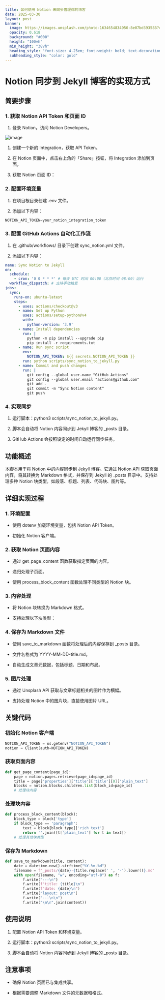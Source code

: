 ```yaml
---
title: 如何使用 Notion 来同步管理你的博客
date: 2025-03-30
layout: post
banner:
  image: https://images.unsplash.com/photo-1634654834950-8e07bd393583?crop=entropy&cs=tinysrgb&fit=max&fm=jpg&ixid=M3w2OTIwMzJ8MHwxfHJhbmRvbXx8fHx8fHx8fDE3NDMzNDQyOTR8&ixlib=rb-4.0.3&q=80&w=1080
  opacity: 0.618
  background: "#000"
  height: "100vh"
  min_height: "38vh"
  heading_style: "font-size: 4.25em; font-weight: bold; text-decoration: underline"
  subheading_style: "color: gold"
---
```


# Notion 同步到 Jekyll 博客的实现方式

## 简要步骤

### 1. 获取 Notion API Token 和页面 ID

1. 登录 Notion，访问 Notion Developers。

![image](https://prod-files-secure.s3.us-west-2.amazonaws.com/a7a0cc5a-89b9-4cda-8686-1fba0ca52f40/d19c1afe-dea5-4312-9333-786b0ba83054/image.png?X-Amz-Algorithm=AWS4-HMAC-SHA256&X-Amz-Content-Sha256=UNSIGNED-PAYLOAD&X-Amz-Credential=ASIAZI2LB4662XHI3HWB%2F20250330%2Fus-west-2%2Fs3%2Faws4_request&X-Amz-Date=20250330T141813Z&X-Amz-Expires=3600&X-Amz-Security-Token=IQoJb3JpZ2luX2VjECYaCXVzLXdlc3QtMiJIMEYCIQDCEvxS9ARX4uT%2BtKDTz%2Bvtg9ZeyHdcJbHIegScPcJuYQIhAObAhnW%2F%2F%2FgPvaCEKlRY9eshSRBv2xOGjJZmOo2W8yUpKogECI7%2F%2F%2F%2F%2F%2F%2F%2F%2F%2FwEQABoMNjM3NDIzMTgzODA1Igx2Tbj7Ndn74mks5rwq3AP7Bcgx1hsS%2B0%2Bh539Kd0XCEJd4OEQK0RpIPXnEoIyxwoMCdHDC4jr8aMJSitB%2BSV8YeUfHNwhDEkYJ2fIwYNuThUZcgLjx4H0n1nF7y8zQ5USOBa8VLtfMNVvEUBO5yBgErasv4QP3xZzzSVKCNk%2B5yZbAZTxHZJtw%2Fj26gG33%2Fq80gcwxXo4dIczjsfhaxSv7ZxYd1PMeNQgANuLMt1jOCZTAi7bWmUUxp3u0bAT1kR44H%2BTYgWkmuc7ez1%2BR5%2F%2BJydbLejBRDo%2F6teS7OY16jnZE%2FtcPpYp6yulV8jEFYNpbs17VC8bvKP%2BYOeKeeZ8TKxbcH%2Fai9fmhOm50BIy%2B43ZTcqRMjKA5x4C5OZMIPdtZIw0YbdZxFo2LkXaVFJQSR7f8coxzz4DN8yIx3uZZ56lVPYBzmaPuQdVm1p6Jy%2BFj735bD00cJbTbFoB4%2FIBQl6mWadkTYNp5yquRgN3kxU92YfFmbS%2FSjEiNmpihTNBT%2BGIQurYJCwtzhImGtupAIbO1eiGTcNicwqp9PnkCYWGbHT1JkkVaNQhTU0rvQwJvUeVdxdvz4O1GBYXI8%2FBfbnhcbisXG%2FJth77ejxRI2fsJBkVi4EQUu9oxR9GmthCLe85YWJmK8%2BKi2TDbi6W%2FBjqkAe23tBANWvOSngGGUlQuSbPJlGqrGMN0IQAUVdu5aN1qmKJ%2F7vcOkS5X7rl1m0lJcEGfqfN%2FmZ%2BBOnMmUhoqm%2B8TZ8JneD4Fsqiykap%2FtjC34I0dYENNc4wx5dtMQv4AL267NDZcWTBkSJGF%2F6HAMBhREs%2FJf9F8JDShrG2TdFg7vBJsDhM1B%2B1c3N%2BBJcJCbYEQaxNVDYnKYgKv7FS2OBFViEHp&X-Amz-Signature=3230ebc0f838a6027204d696fc21a0b92df18d160e66e74d5dc48ee03516759c&X-Amz-SignedHeaders=host&x-id=GetObject)

1. 创建一个新的 Integration，获取 API Token。

1. 在 Notion 页面中，点击右上角的「Share」按钮，将 Integration 添加到页面。

1. 获取 Notion 页面 ID：


### 2. 配置环境变量

1. 在项目根目录创建 .env 文件。

1. 添加以下内容：

```javascript
NOTION_API_TOKEN=your_notion_integration_token
```

### 3. 配置 GitHub Actions 自动化工作流

1. 在 .github/workflows/ 目录下创建 sync_notion.yml 文件。

1. 添加以下内容：

```yaml
name: Sync Notion to Jekyll
on:
  schedule:
    - cron: '0 0 * * *' # 每天 UTC 时间 00:00（北京时间 08:00）运行
  workflow_dispatch: # 支持手动触发
jobs:
  sync:
    runs-on: ubuntu-latest
    steps:
      - uses: actions/checkout@v3
      - name: Set up Python
        uses: actions/setup-python@v4
        with:
          python-version: '3.9'
      - name: Install dependencies
        run: |
          python -m pip install --upgrade pip
          pip install -r requirements.txt
      - name: Run sync script
        env:
          NOTION_API_TOKEN: ${{ secrets.NOTION_API_TOKEN }}
        run: python scripts/sync_notion_to_jekyll.py
      - name: Commit and push changes
        run: |
          git config --global user.name "GitHub Actions"
          git config --global user.email "actions@github.com"
          git add .
          git commit -m "Sync Notion content"
          git push
```

### 4. 实现同步

1. 运行脚本：python3 scripts/sync_notion_to_jekyll.py。

1. 脚本会自动将 Notion 内容同步到 Jekyll 博客的 _posts 目录。

1. GitHub Actions 会按照设定的时间自动运行同步任务。

## 功能概述

本脚本用于将 Notion 中的内容同步到 Jekyll 博客。它通过 Notion API 获取页面内容，将其转换为 Markdown 格式，并保存到 Jekyll 的 _posts 目录中。支持处理多种 Notion 块类型，如段落、标题、列表、代码块、图片等。

## 详细实现过程

### 1. 环境配置

- 使用 dotenv 加载环境变量，包括 Notion API Token。

- 初始化 Notion 客户端。

### 2. 获取 Notion 页面内容

- 通过 get_page_content 函数获取指定页面的内容。

- 递归处理子页面。

- 使用 process_block_content 函数处理不同类型的 Notion 块。

### 3. 内容处理

- 将 Notion 块转换为 Markdown 格式。

- 支持处理以下块类型：


### 4. 保存为 Markdown 文件

- 使用 save_to_markdown 函数将处理后的内容保存到 _posts 目录。

- 文件名格式为 YYYY-MM-DD-title.md。

- 自动生成文章元数据，包括标题、日期和布局。

### 5. 图片处理

- 通过 Unsplash API 获取与文章标题相关的图片作为横幅。

- 支持处理 Notion 中的图片块，直接使用图片 URL。

## 关键代码

### 初始化 Notion 客户端

```python
NOTION_API_TOKEN = os.getenv("NOTION_API_TOKEN")
notion = Client(auth=NOTION_API_TOKEN)
```

### 获取页面内容

```python
def get_page_content(page_id):
    page = notion.pages.retrieve(page_id=page_id)
    title = page['properties']['title']['title'][0]['plain_text']
    blocks = notion.blocks.children.list(block_id=page_id)
    # 处理块内容
```

### 处理块内容

```python
def process_block_content(block):
    block_type = block['type']
    if block_type == 'paragraph':
        text = block[block_type]['rich_text']
        return ''.join([t['plain_text'] for t in text])
    # 处理其他块类型
```

### 保存为 Markdown

```python
def save_to_markdown(title, content):
    date = datetime.now().strftime("%Y-%m-%d")
    filename = f"_posts/{date}-{title.replace(' ', '-').lower()}.md"
    with open(filename, "w", encoding="utf-8") as f:
        f.write("---\n")
        f.write(f"title: {title}\n")
        f.write(f"date: {date}\n")
        f.write("layout: post\n")
        f.write("---\n\n")
        f.write("\n\n".join(content))
```

## 使用说明

1. 配置 Notion API Token 和环境变量。

1. 运行脚本：python3 scripts/sync_notion_to_jekyll.py。

1. 脚本会自动将 Notion 内容同步到 Jekyll 博客的 _posts 目录。

## 注意事项

- 确保 Notion 页面已与集成共享。

- 根据需要调整 Markdown 文件的元数据和格式。